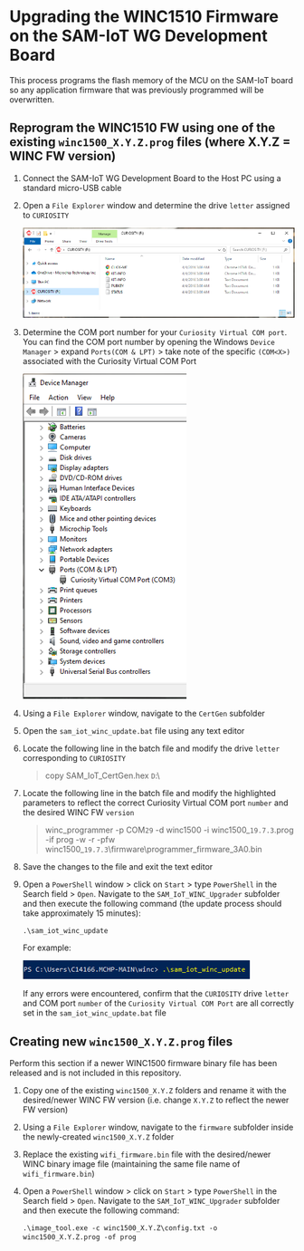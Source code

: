 # Upgrading the WINC1510 Firmware on the SAM-IoT WG Development Board

This process programs the flash memory of the MCU on the SAM-IoT board so any application firmware that was previously programmed will be overwritten.

## Reprogram the WINC1510 FW using one of the existing `winc1500_X.Y.Z.prog` files (where X.Y.Z = WINC FW version)

1. Connect the SAM-IoT WG Development Board to the Host PC using a standard micro-USB cable

2. Open a `File Explorer` window and determine the drive `letter` assigned to `CURIOSITY` 

    <img src=".//media/image_01.png" />

3. Determine the COM port number for your `Curiosity Virtual COM port`.  You can find the COM port number by opening the Windows `Device Manager` &gt; expand `Ports(COM & LPT)` &gt; take note of the specific `(COM<X>)` associated with the Curiosity Virtual COM Port

    <img src=".//media/image_02.png" />

4. Using a `File Explorer` window, navigate to the `CertGen` subfolder

5. Open the `sam_iot_winc_update.bat` file using any text editor

6. Locate the following line in the batch file and modify the drive `letter` corresponding to `CURIOSITY`

    > copy SAM_IoT_CertGen.hex `D`:\

7. Locate the following line in the batch file and modify the highlighted parameters to reflect the correct Curiosity Virtual COM port `number` and the desired WINC FW `version`

    > winc_programmer -p COM`29` -d winc1500 -i winc1500_`19.7.3`.prog -if prog -w -r -pfw winc1500_`19.7.3`\firmware\programmer_firmware_3A0.bin

8. Save the changes to the file and exit the text editor

9. Open a `PowerShell` window > click on `Start` > type `PowerShell` in the Search field > `Open`.  Navigate to the `SAM_IoT_WINC_Upgrader` subfolder and then execute the following command (the update process should take approximately 15 minutes):
    ```
    .\sam_iot_winc_update
    ```
    For example:

    <img src=".//media/image_03.png" />

    If any errors were encountered, confirm that the `CURIOSITY` drive `letter` and COM port `number` of the `Curiosity Virtual COM Port` are all correctly set in the `sam_iot_winc_update.bat` file

## Creating new `winc1500_X.Y.Z.prog` files

Perform this section if a newer WINC1500 firmware binary file has been released and is not included in this repository.

1. Copy one of the existing `winc1500_X.Y.Z` folders and rename it with the desired/newer WINC FW version (i.e. change `X.Y.Z` to reflect the newer FW version)

2. Using a `File Explorer` window, navigate to the `firmware` subfolder inside the newly-created `winc1500_X.Y.Z` folder

3. Replace the existing `wifi_firmware.bin` file with the desired/newer WINC binary image file (maintaining the same file name of `wifi_firmware.bin`)

4. Open a `PowerShell` window > click on `Start` > type `PowerShell` in the Search field > `Open`.  Navigate to the `SAM_IoT_WINC_Upgrader` subfolder and then execute the following command:
    ```
    .\image_tool.exe -c winc1500_X.Y.Z\config.txt -o winc1500_X.Y.Z.prog -of prog
    ```
